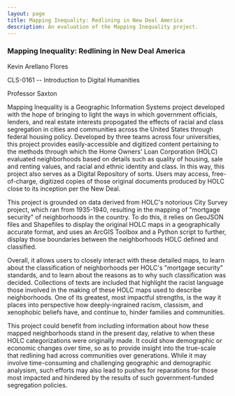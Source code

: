 ```yaml
---
layout: page
title: Mapping Inequality: Redlining in New Deal America
description: An evaluation of the Mapping Inequality project.
---
```


### Mapping Inequality: Redlining in New Deal America
Kevin Arellano Flores

CLS-0161 -- Introduction to Digital Humanities

Professor Saxton

Mapping Inequality is a Geographic Information Systems project developed with the hope of bringing to light the ways in which government officials, lenders, and real estate interests propogated the effects of racial and class segregation in cities and communities across the United States through federal housing policy. Developed by three teams across four universities, this project provides easily-accessible and digitized content pertaining to the methods through which the Home Owners' Loan Corporation (HOLC) evaluated neighborhoods based on details such as quality of housing, sale and renting values, and racial and ethnic identity and class. In this way, this project also serves as a Digital Repository of sorts. Users may access, free-of-charge, digitized copies of those original documents produced by HOLC close to its inception per the New Deal.

This project is grounded on data derived from HOLC's notorious City Survey project, which ran from 1935-1940, resulting in the mapping of "mortgage security" of neighborhoods in the country. To do this, it relies on GeoJSON files and Shapefiles to display the original HOLC maps in a geographically accurate format, and uses an ArcGIS Toolbox and a Python script to further, display those boundaries between the neighborhoods HOLC defined and classified. 

Overall, it allows users to closely interact with these detailed maps, to learn about the classification of neighborhoods per HOLC's "mortgage security" standards, and to learn about the reasons as to why such classification was decided. Collections of texts are included that highlight the racist language those involved in the making of these HOLC maps used to describe neighborhoods. One of its greatest, most impactful strengths, is the way it places into perspective how deeply-ingrained racism, classism, and xenophobic beliefs have, and continue to, hinder families and communities. 

This project could benefit from including information about how these mapped neighborhoods stand in the present day, relative to when these HOLC categorizations were originally made. It could show demographic or economic changes over time, so as to provide insight into the true-scale that redlining had across communities over generations. While it may involve time-consuming and challenging geographic and demographic analysism, such efforts may also lead to pushes for reparations for those most impacted and hindered by the results of such government-funded segregation policies.
